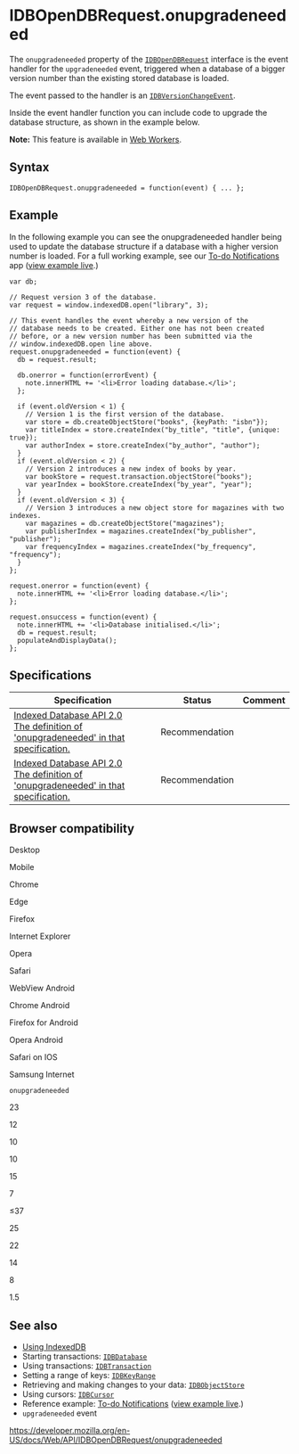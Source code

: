 # IDBOpenDBRequest.onupgradeneeded

The `onupgradeneeded` property of the [`IDBOpenDBRequest`](../idbopendbrequest) interface is the event handler for the `upgradeneeded` event, triggered when a database of a bigger version number than the existing stored database is loaded.

The event passed to the handler is an [`IDBVersionChangeEvent`](../idbversionchangeevent).

Inside the event handler function you can include code to upgrade the database structure, as shown in the example below.

**Note:** This feature is available in [Web Workers](../web_workers_api).

## Syntax

    IDBOpenDBRequest.onupgradeneeded = function(event) { ... };

## Example

In the following example you can see the onupgradeneeded handler being used to update the database structure if a database with a higher version number is loaded. For a full working example, see our [To-do Notifications](https://github.com/mdn/to-do-notifications/tree/gh-pages) app ([view example live](https://mdn.github.io/to-do-notifications/).)

    var db;

    // Request version 3 of the database.
    var request = window.indexedDB.open("library", 3);

    // This event handles the event whereby a new version of the
    // database needs to be created. Either one has not been created
    // before, or a new version number has been submitted via the
    // window.indexedDB.open line above.
    request.onupgradeneeded = function(event) {
      db = request.result;

      db.onerror = function(errorEvent) {
        note.innerHTML += '<li>Error loading database.</li>';
      };

      if (event.oldVersion < 1) {
        // Version 1 is the first version of the database.
        var store = db.createObjectStore("books", {keyPath: "isbn"});
        var titleIndex = store.createIndex("by_title", "title", {unique: true});
        var authorIndex = store.createIndex("by_author", "author");
      }
      if (event.oldVersion < 2) {
        // Version 2 introduces a new index of books by year.
        var bookStore = request.transaction.objectStore("books");
        var yearIndex = bookStore.createIndex("by_year", "year");
      }
      if (event.oldVersion < 3) {
        // Version 3 introduces a new object store for magazines with two indexes.
        var magazines = db.createObjectStore("magazines");
        var publisherIndex = magazines.createIndex("by_publisher", "publisher");
        var frequencyIndex = magazines.createIndex("by_frequency", "frequency");
      }
    };

    request.onerror = function(event) {
      note.innerHTML += '<li>Error loading database.</li>';
    };

    request.onsuccess = function(event) {
      note.innerHTML += '<li>Database initialised.</li>';
      db = request.result;
      populateAndDisplayData();
    };

## Specifications

<table><thead><tr class="header"><th>Specification</th><th>Status</th><th>Comment</th></tr></thead><tbody><tr class="odd"><td><a href="https://www.w3.org/TR/IndexedDB/#dom-idbopendbrequest-onupgradeneeded">Indexed Database API 2.0<br />
<span class="small">The definition of 'onupgradeneeded' in that specification.</span></a></td><td><span class="spec-rec">Recommendation</span></td><td></td></tr><tr class="even"><td><a href="https://www.w3.org/TR/IndexedDB/#dom-idbopendbrequest-onupgradeneeded">Indexed Database API 2.0<br />
<span class="small">The definition of 'onupgradeneeded' in that specification.</span></a></td><td><span class="spec-rec">Recommendation</span></td><td></td></tr></tbody></table>

## Browser compatibility

Desktop

Mobile

Chrome

Edge

Firefox

Internet Explorer

Opera

Safari

WebView Android

Chrome Android

Firefox for Android

Opera Android

Safari on IOS

Samsung Internet

`onupgradeneeded`

23

12

10

10

15

7

≤37

25

22

14

8

1.5

## See also

- [Using IndexedDB](../indexeddb_api/using_indexeddb)
- Starting transactions: [`IDBDatabase`](../idbdatabase)
- Using transactions: [`IDBTransaction`](../idbtransaction)
- Setting a range of keys: [`IDBKeyRange`](../idbkeyrange)
- Retrieving and making changes to your data: [`IDBObjectStore`](../idbobjectstore)
- Using cursors: [`IDBCursor`](../idbcursor)
- Reference example: [To-do Notifications](https://github.com/mdn/to-do-notifications/tree/gh-pages) ([view example live](https://mdn.github.io/to-do-notifications/).)
- `upgradeneeded` event

<a href="https://developer.mozilla.org/en-US/docs/Web/API/IDBOpenDBRequest/onupgradeneeded" class="_attribution-link">https://developer.mozilla.org/en-US/docs/Web/API/IDBOpenDBRequest/onupgradeneeded</a>

